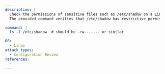 ```yaml
---
description: |
  Check the permissions of sensitive files such as /etc/shadow on a Linux system.
  The provided command verifies that /etc/shadow has restrictive permissions (e.g., -rw-------), which is important for configuration review and security assessment.

command: |
  ls -l /etc/shadow  # should be -rw------- or similar

OS:
  - Linux
attack_types:
  - Configuration Review
references:
  -
---
```

